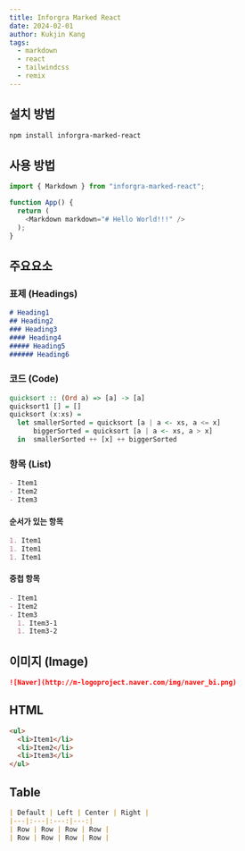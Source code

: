```yaml
---
title: Inforgra Marked React
date: 2024-02-01
author: Kukjin Kang
tags:
  - markdown
  - react
  - tailwindcss
  - remix
---
```


## 설치 방법

```bash
npm install inforgra-marked-react
```

## 사용 방법

```typescript
import { Markdown } from "inforgra-marked-react";

function App() {
  return (
    <Markdown markdown="# Hello World!!!" />
  );
}
```

## 주요요소

### 표제 (Headings)

```markdown preview
# Heading1
## Heading2
### Heading3
#### Heading4
##### Heading5
###### Heading6
```

### 코드 (Code)

```haskell
quicksort :: (Ord a) => [a] -> [a]
quicksort1 [] = []
quicksort (x:xs) =
  let smallerSorted = quicksort [a | a <- xs, a <= x]
      biggerSorted = quicksort [a | a <- xs, a > x]
  in  smallerSorted ++ [x] ++ biggerSorted
```

### 항목 (List)

```markdown preview
- Item1
- Item2
- Item3
```

#### 순서가 있는 항목

```markdown preview
1. Item1
1. Item1
1. Item1
```

#### 중첩 항목

```markdown preview
- Item1
- Item2
- Item3
  1. Item3-1
  1. Item3-2
```

## 이미지 (Image)

```markdown preview
![Naver](http://m-logoproject.naver.com/img/naver_bi.png)
```

## HTML

```markdown preview
<ul>
  <li>Item1</li>
  <li>Item2</li>
  <li>Item3</li>
</ul>
```

## Table

```markdown preview
| Default | Left | Center | Right |
|---|:---|:---:|---:|
| Row | Row | Row | Row |
| Row | Row | Row | Row |
```
